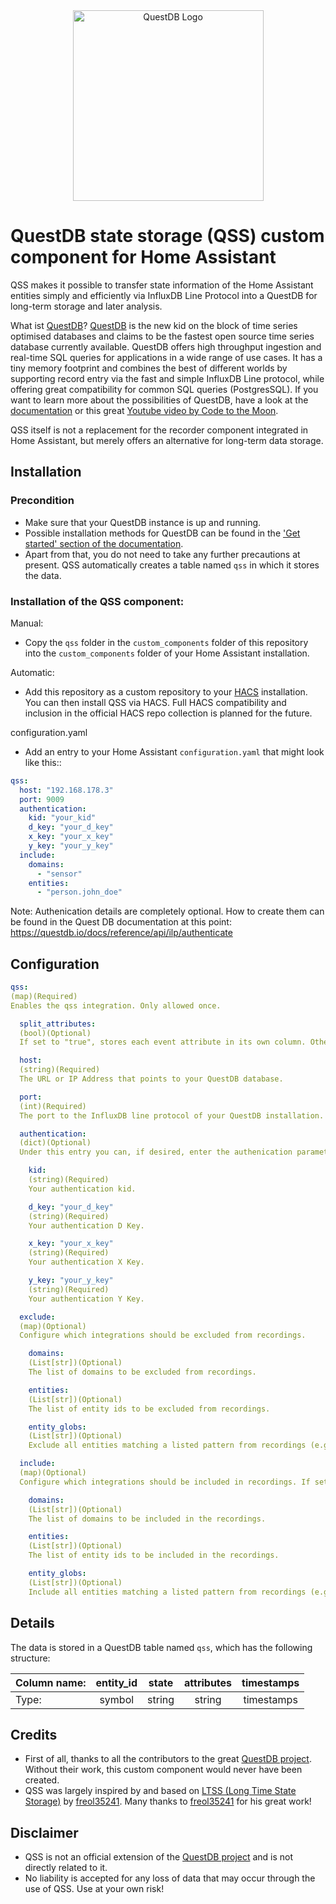 <div align="center">
  <a href="https://questdb.io/" target="blank"><img alt="QuestDB Logo" src="https://questdb.io/img/questdb-logo-themed.svg" width="305px"/></a>
</div>

# QuestDB state storage (QSS) custom component for Home Assistant

QSS makes it possible to transfer state information of the Home Assistant entities simply and efficiently via InfluxDB Line Protocol into a QuestDB for long-term storage and later analysis.

What ist [QuestDB](https://questdb.io/)?
[QuestDB](https://questdb.io/) is the new kid on the block of time series optimised databases and claims to be the fastest open source time series database currently available.
QuestDB offers high throughput ingestion and real-time SQL queries for applications in a wide range of use cases. It has a tiny memory footprint and combines the best of different worlds by supporting record entry via the fast and simple InfluxDB Line protocol, while offering great compatibility for common SQL queries (PostgresSQL).
If you want to learn more about the possibilities of QuestDB, have a look at the [documentation](https://questdb.io/docs/) or this great [Youtube video by Code to the Moon](https://www.youtube.com/watch?v=A8uMF64rbS8).

QSS itself is not a replacement for the recorder component integrated in Home Assistant, but merely offers an alternative for long-term data storage.

## Installation

### Precondition

- Make sure that your QuestDB instance is up and running.
- Possible installation methods for QuestDB can be found in the ['Get started' section of the documentation](https://questdb.io/docs/#get-started).
- Apart from that, you do not need to take any further precautions at present. QSS automatically creates a table named `qss` in which it stores the data.

### Installation of the QSS component:

Manual:

- Copy the `qss` folder in the `custom_components` folder of this repository into the `custom_components` folder of your Home Assistant installation.

Automatic:

- Add this repository as a custom repository to your [HACS](https://hacs.xyz/) installation. You can then install QSS via HACS. Full HACS compatibility and inclusion in the official HACS repo collection is planned for the future.

configuration.yaml

- Add an entry to your Home Assistant `configuration.yaml` that might look like this::

```yaml
qss:
  host: "192.168.178.3"
  port: 9009
  authentication:
    kid: "your_kid"
    d_key: "your_d_key"
    x_key: "your_x_key"
    y_key: "your_y_key"
  include:
    domains:
      - "sensor"
    entities:
      - "person.john_doe"
```

Note: Authenication details are completely optional. How to create them can be found in the Quest DB documentation at this point:
https://questdb.io/docs/reference/api/ilp/authenticate

## Configuration

```yaml
qss:
(map)(Required)
Enables the qss integration. Only allowed once.

  split_attributes:
  (bool)(Optional)
  If set to "true", stores each event attribute in its own column. Otherwise, stores all attributes as a dict in the "attrs" column. (Defaults to False)

  host:
  (string)(Required)
  The URL or IP Address that points to your QuestDB database.

  port:
  (int)(Required)
  The port to the InfluxDB line protocol of your QuestDB installation. This is normally 9009 by default.

  authentication:
  (dict)(Optional)
  Under this entry you can, if desired, enter the authenication parameters necessary for your Quest DB installation. The entry is completely optional if your Quest DB installation does not have any additional authentication settings.

    kid:
    (string)(Required)
    Your authentication kid.

    d_key: "your_d_key"
    (string)(Required)
    Your authentication D Key.

    x_key: "your_x_key"
    (string)(Required)
    Your authentication X Key.

    y_key: "your_y_key"
    (string)(Required)
    Your authentication Y Key.

  exclude:
  (map)(Optional)
  Configure which integrations should be excluded from recordings.

    domains:
    (List[str])(Optional)
    The list of domains to be excluded from recordings.

    entities:
    (List[str])(Optional)
    The list of entity ids to be excluded from recordings.

    entity_globs:
    (List[str])(Optional)
    Exclude all entities matching a listed pattern from recordings (e.g., `sensor.weather_*`).

  include:
  (map)(Optional)
  Configure which integrations should be included in recordings. If set, all other entities will not be recorded.

    domains:
    (List[str])(Optional)
    The list of domains to be included in the recordings.

    entities:
    (List[str])(Optional)
    The list of entity ids to be included in the recordings.

    entity_globs:
    (List[str])(Optional)
    Include all entities matching a listed pattern from recordings (e.g., `sensor.weather_*`).
```

## Details

The data is stored in a QuestDB table named `qss`, which has the following structure:

| Column name: | entity_id | state  | attributes | timestamps |
| :----------- | :-------: | :----: | :--------: | :--------: |
| Type:        |  symbol   | string |   string   | timestamps |

## Credits

- First of all, thanks to all the contributors to the great [QuestDB project](https://github.com/questdb/questdb). Without their work, this custom component would never have been created.
- QSS was largely inspired by and based on [LTSS (Long Time State Storage)](https://github.com/freol35241/ltss) by [freol35241](https://github.com/freol35241). Many thanks to [freol35241](https://github.com/freol35241) for his great work!

## Disclaimer

- QSS is not an official extension of the [QuestDB project](https://github.com/questdb/questdb) and is not directly related to it.
- No liability is accepted for any loss of data that may occur through the use of QSS. Use at your own risk!
